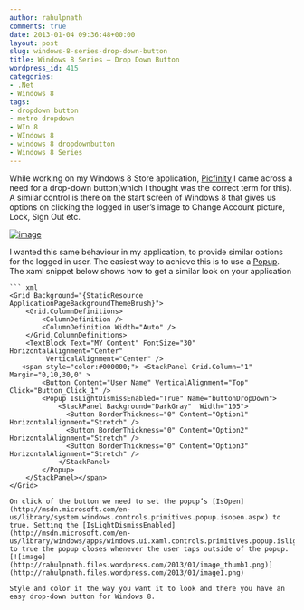 ```yaml
---
author: rahulpnath
comments: true
date: 2013-01-04 09:36:48+00:00
layout: post
slug: windows-8-series-drop-down-button
title: Windows 8 Series – Drop Down Button
wordpress_id: 415
categories:
- .Net
- Windows 8
tags:
- dropdown button
- metro dropdown
- WIn 8
- WIndows 8
- windows 8 dropdownbutton
- Windows 8 Series
---
```


While working on my Windows 8 Store application, [Picfinity](http://apps.microsoft.com/windows/en-us/app/picfinity/33ba9249-a9f4-44df-973c-21962376c3ea) I came across a need for a drop-down button(which I thought was the correct term for this). A similar control is there on the start screen of Windows 8 that gives us options on clicking the logged in user’s image to Change Account picture, Lock, Sign Out etc.

[![image](http://rahulpnath.files.wordpress.com/2013/01/image_thumb.png)](http://rahulpnath.files.wordpress.com/2013/01/image.png)

I wanted this same behaviour in my application, to provide similar options for the logged in user. The easiest way to achieve this is to use a [Popup](http://msdn.microsoft.com/en-us/library/system.windows.controls.primitives.popup.aspx). The xaml snippet below shows how to get a similar look on your application

    ``` xml
    <Grid Background="{StaticResource ApplicationPageBackgroundThemeBrush}">
        <Grid.ColumnDefinitions>
            <ColumnDefinition />
            <ColumnDefinition Width="Auto" />
        </Grid.ColumnDefinitions>
        <TextBlock Text="MY Content" FontSize="30" HorizontalAlignment="Center" 
             VerticalAlignment="Center" />
       <span style="color:#000000;"> <StackPanel Grid.Column="1" Margin="0,10,30,0" >
            <Button Content="User Name" VerticalAlignment="Top" Click="Button_Click_1" />
            <Popup IsLightDismissEnabled="True" Name="buttonDropDown">
                <StackPanel Background="DarkGray"  Width="105">
                  <Button BorderThickness="0" Content="Option1" HorizontalAlignment="Stretch" />
                  <Button BorderThickness="0" Content="Option2" HorizontalAlignment="Stretch" />
                  <Button BorderThickness="0" Content="Option3" HorizontalAlignment="Stretch" />
                </StackPanel>
            </Popup> 
        </StackPanel></span>
    </Grid>

```
On click of the button we need to set the popup’s [IsOpen](http://msdn.microsoft.com/en-us/library/system.windows.controls.primitives.popup.isopen.aspx) to true. Setting the [IsLightDismissEnabled](http://msdn.microsoft.com/en-us/library/windows/apps/windows.ui.xaml.controls.primitives.popup.islightdismissenabled) to true the popup closes whenever the user taps outside of the popup.
[![image](http://rahulpnath.files.wordpress.com/2013/01/image_thumb1.png)](http://rahulpnath.files.wordpress.com/2013/01/image1.png)

Style and color it the way you want it to look and there you have an easy drop-down button for Windows 8.
